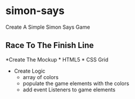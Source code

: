 # simon-says
Create A Simple Simon Says Game

## Race To The Finish Line
*Create The Mockup
    * HTML5
    * CSS Grid

* Create Logic
    * array of colors
    * populate the game elements with the colors
    * add event Listeners to game elements
